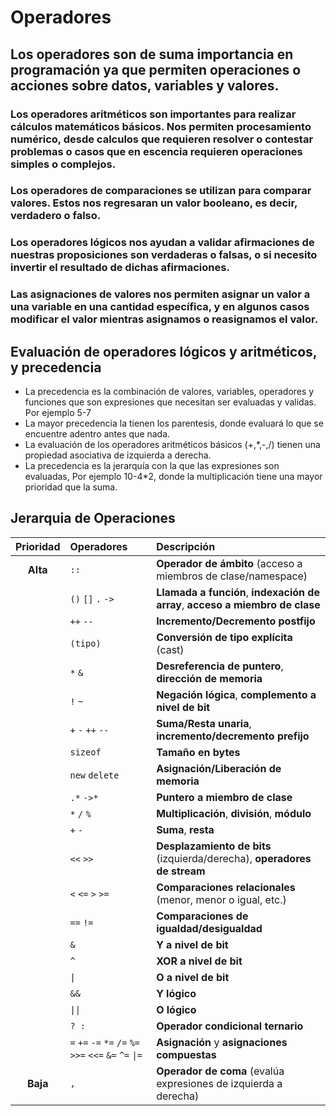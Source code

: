 # Operadores

## Los operadores son de suma importancia en programación ya que permiten operaciones o acciones sobre datos, variables y valores.

### Los operadores aritméticos son importantes para realizar cálculos matemáticos básicos. Nos permiten procesamiento numérico, desde calculos que requieren resolver o contestar problemas o casos que en escencia requieren operaciones simples o complejos.

### Los operadores de comparaciones se utilizan para comparar valores. Estos nos regresaran un valor booleano, es decir, verdadero o falso.

### Los operadores lógicos nos ayudan a validar afirmaciones de nuestras proposiciones son verdaderas o falsas, o si necesito invertir el resultado de dichas afirmaciones.

### Las asignaciones de valores nos permiten asignar un valor a una variable en una cantidad específica, y en algunos casos modificar el valor mientras asignamos o reasignamos el valor.

## Evaluación de operadores lógicos y aritméticos, y precedencia

* La precedencia es la combinación de valores, variables, operadores y funciones que son expresiones que necesitan ser evaluadas y validas. Por ejemplo 5-7
* La mayor precedencia la tienen los parentesis, donde evaluará lo que se encuentre adentro antes que nada.
* La evaluación de los operadores aritméticos básicos (+,*,-,/) tienen una propiedad asociativa de izquierda a derecha.
*  La precedencia es la jerarquía con la que las expresiones son evaluadas, Por ejemplo 10-4*2, donde la multiplicación tiene una mayor prioridad que la suma.

## Jerarquia de Operaciones


| Prioridad | Operadores | Descripción |
| :---: | :--- | :--- |
| **Alta** | `::` | **Operador de ámbito** (acceso a miembros de clase/namespace) |
| | `()` `[]` `.` `->` | **Llamada a función**, **indexación de array**, **acceso a miembro de clase** |
| | `++` `--` | **Incremento/Decremento postfijo** |
| | `(tipo)` | **Conversión de tipo explícita** (cast) |
| | `*` `&` | **Desreferencia de puntero**, **dirección de memoria** |
| | `!` `~` | **Negación lógica**, **complemento a nivel de bit** |
| | `+` `-` `++` `--` | **Suma/Resta unaria**, **incremento/decremento prefijo** |
| | `sizeof` | **Tamaño en bytes** |
| | `new` `delete` | **Asignación/Liberación de memoria** |
| | `.*` `->*` | **Puntero a miembro de clase** |
| | `*` `/` `%` | **Multiplicación**, **división**, **módulo** |
| | `+` `-` | **Suma**, **resta** |
| | `<<` `>>` | **Desplazamiento de bits** (izquierda/derecha), **operadores de stream** |
| | `<` `<=` `>` `>=` | **Comparaciones relacionales** (menor, menor o igual, etc.) |
| | `==` `!=` | **Comparaciones de igualdad/desigualdad** |
| | `&` | **Y a nivel de bit** |
| | `^` | **XOR a nivel de bit** |
| | `\|` | **O a nivel de bit** |
| | `&&` | **Y lógico** |
| | `\|\|` | **O lógico** |
| | `? :` | **Operador condicional ternario** |
| | `=` `+=` `-=` `*=` `/=` `%=` `>>=` `<<=` `&=` `^=` `\|=` | **Asignación** y **asignaciones compuestas** |
| **Baja** | `,` | **Operador de coma** (evalúa expresiones de izquierda a derecha) |



